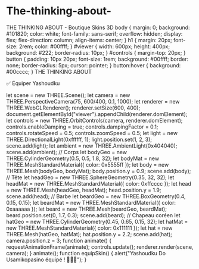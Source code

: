 # The-thinking-about-
THE THINKING ABOUT - Boutique Skins 3D body { margin: 0; background: #101820; color: white; font-family: sans-serif; overflow: hidden; display: flex; flex-direction: column; align-items: center; } h1 { margin: 20px; font-size: 2rem; color: #00ffff; } #viewer { width: 600px; height: 400px; background: #222; border-radius: 10px; } #controls { margin-top: 20px; } button { padding: 10px 20px; font-size: 1rem; background: #00ffff; border: none; border-radius: 5px; cursor: pointer; } button:hover { background: #00cccc; } THE THINKING ABOUT 

✅ Équiper Yashoudku 

let scene = new THREE.Scene(); let camera = new THREE.PerspectiveCamera(75, 600/400, 0.1, 1000); let renderer = new THREE.WebGLRenderer(); renderer.setSize(600, 400); document.getElementById("viewer").appendChild(renderer.domElement); let controls = new THREE.OrbitControls(camera, renderer.domElement); controls.enableDamping = true; controls.dampingFactor = 0.1; controls.rotateSpeed = 0.5; controls.zoomSpeed = 0.5; let light = new THREE.DirectionalLight(0xffffff, 1); light.position.set(1, 2, 3); scene.add(light); let ambient = new THREE.AmbientLight(0x404040); scene.add(ambient); // Corps let bodyGeo = new THREE.CylinderGeometry(0.5, 0.5, 1.8, 32); let bodyMat = new THREE.MeshStandardMaterial({ color: 0x5555ff }); let body = new THREE.Mesh(bodyGeo, bodyMat); body.position.y = 0.9; scene.add(body); // Tête let headGeo = new THREE.SphereGeometry(0.35, 32, 32); let headMat = new THREE.MeshStandardMaterial({ color: 0xffcccc }); let head = new THREE.Mesh(headGeo, headMat); head.position.y = 1.9; scene.add(head); // Barbe let beardGeo = new THREE.BoxGeometry(0.4, 0.15, 0.15); let beardMat = new THREE.MeshStandardMaterial({ color: 0xaaaaaa }); let beard = new THREE.Mesh(beardGeo, beardMat); beard.position.set(0, 1.7, 0.3); scene.add(beard); // Chapeau coréen let hatGeo = new THREE.CylinderGeometry(0.45, 0.65, 0.15, 32); let hatMat = new THREE.MeshStandardMaterial({ color: 0x111111 }); let hat = new THREE.Mesh(hatGeo, hatMat); hat.position.y = 2.2; scene.add(hat); camera.position.z = 3; function animate() { requestAnimationFrame(animate); controls.update(); renderer.render(scene, camera); } animate(); function equipSkin() { alert("Yashoudku Do Usamikopasino équipé ! 🧠🇰🇷"); } 
